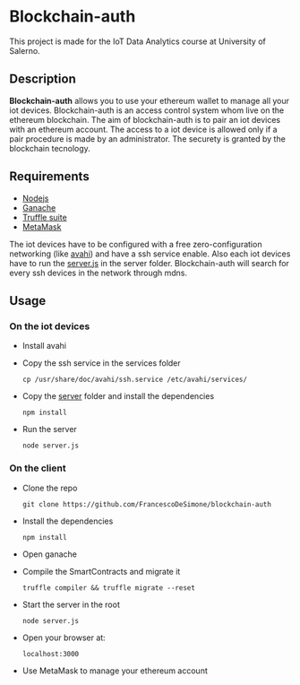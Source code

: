 # Blockchain-auth

This project is made for the IoT Data Analytics course at University of Salerno.

## Description

**Blockchain-auth** allows you to use your ethereum wallet to manage all your iot devices. 
Blockchain-auth is an access control system whom live on the ethereum blockchain.
The aim of blockchain-auth is to pair an iot devices with an ethereum account. 
The access to a iot device is allowed only if a pair procedure is made by an administrator.
The securety is granted by the blockchain tecnology.

## Requirements
 - [Nodejs](https://nodejs.org/en/)
 - [Ganache](https://www.trufflesuite.com/ganache)
 - [Truffle suite](https://www.trufflesuite.com/docs/truffle/overview)
 - [MetaMask](https://metamask.io/)
 
The iot devices have to be configured with a free zero-configuration networking (like [avahi](https://www.avahi.org/)) and have a ssh service enable. Also each iot devices have to run the [server.js](https://github.com/FrancescoDeSimone/blockchain-auth/blob/master/server/server.js) in the server folder. 
Blockchain-auth will search for every ssh devices in the network through mdns.  
 
## Usage

### On the iot devices
- Install avahi

- Copy the ssh service in the services folder
  
  ```cp /usr/share/doc/avahi/ssh.service /etc/avahi/services/```

- Copy the [server](https://github.com/FrancescoDeSimone/blockchain-auth/tree/master/server) folder and install the dependencies
  
  ```npm install```

- Run the server
  
  ```node server.js```

### On the client

- Clone the repo
  
  ```git clone https://github.com/FrancescoDeSimone/blockchain-auth```

- Install the dependencies 
  
  ```npm install```

- Open ganache

- Compile the SmartContracts and migrate it

  ```truffle compiler && truffle migrate --reset```

- Start the server in the root
  
   ```node server.js```

- Open your browser at:

  ```localhost:3000```

- Use MetaMask to manage your ethereum account
